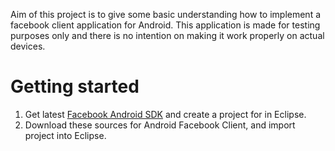 Aim of this project is to give some basic understanding how to implement
a facebook client application for Android. This application is made for
testing purposes only and there is no intention on making it work properly on actual
devices.

Getting started
===============

1. Get latest [Facebook Android SDK](http://developers.facebook.com/docs/guides/mobile#android) and create a project for in Eclipse.
2. Download these sources for Android Facebook Client, and import project into Eclipse.
